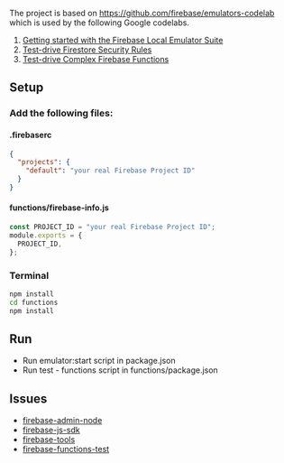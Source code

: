 The project is based on https://github.com/firebase/emulators-codelab which is used by the following Google codelabs.

1. [Getting started with the Firebase Local Emulator Suite](https://google.dev/codelabs/firebase-emulator-get-started?playlist-id=firebase-emulators#0)
2. [Test-drive Firestore Security Rules](https://google.dev/codelabs/firebase-emulator-test-rules#0)
3. [Test-drive Complex Firebase Functions](https://google.dev/codelabs/firebase-emulators-test-functions#0)

## Setup

### Add the following files:

#### .firebaserc

```json
{
  "projects": {
    "default": "your real Firebase Project ID"
  }
}
```

#### functions/firebase-info.js

```js
const PROJECT_ID = "your real Firebase Project ID";
module.exports = {
  PROJECT_ID,
};
```

### Terminal

```sh
npm install
cd functions
npm install
```

## Run

- Run emulator:start script in package.json
- Run test - functions script in functions/package.json

## Issues

- [firebase-admin-node](https://github.com/firebase/firebase-admin-node/issues?q=is%3Aissue+is%3Aopen+sort%3Aupdated-desc)
- [firebase-js-sdk](https://github.com/firebase/firebase-js-sdk/issues?q=is%3Aissue+is%3Aopen+sort%3Aupdated-desc)
- [firebase-tools](https://github.com/firebase/firebase-tools/issues?q=is%3Aissue+sort%3Aupdated-desc+is%3Aopen) 
- [firebase-functions-test](https://github.com/firebase/firebase-functions-test/issues?q=is%3Aissue+is%3Aopen+sort%3Aupdated-desc)
